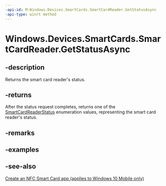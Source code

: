 ```yaml
---
-api-id: M:Windows.Devices.SmartCards.SmartCardReader.GetStatusAsync
-api-type: winrt method
---
```


<!-- Method syntax
public Windows.Foundation.IAsyncOperation<Windows.Devices.SmartCards.SmartCardReaderStatus> GetStatusAsync()
-->

# Windows.Devices.SmartCards.SmartCardReader.GetStatusAsync

## -description
Returns the smart card reader's status.

## -returns
After the status request completes, returns one of the [SmartCardReaderStatus](smartcardreaderstatus.md) enumeration values, representing the smart card reader's status.

## -remarks

## -examples

## -see-also
[Create an NFC Smart Card app (applies to Windows 10 Mobile only)](/windows/uwp/devices-sensors/host-card-emulation)
